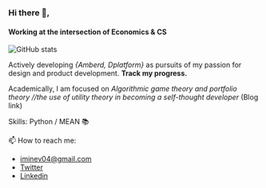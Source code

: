 ### Hi there 👋,
#### Working at the intersection of Economics & CS
![GitHub stats](https://github-readme-stats.vercel.app/api?username=aivan33&show_icons=true)  

Actively developing *{Amberd, Dplatform}* as pursuits of my passion for design and product development. **Track my progress.**

Academically, I am focused on *Algorithmic game theory and portfolio theory //the use of utility theory in becoming a self-thought developer* (Blog link)

Skills: Python / MEAN 📚

📫 How to reach me:
- iminev04@gmail.com
- [Twitter](https://twitter.com/amberedhedge)
- [Linkedin](https://www.linkedin.com/in/ivan-minev-539472158/)
